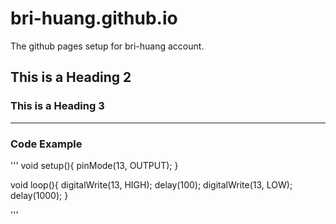 # bri-huang.github.io
The github pages setup for bri-huang account.

## This is a Heading 2

### This is a Heading 3
***
### Code Example
'''
void setup(){
  pinMode(13, OUTPUT);
}

void loop(){
  digitalWrite(13, HIGH);
  delay(100);
  digitalWrite(13, LOW);
  delay(1000);
}


'''
